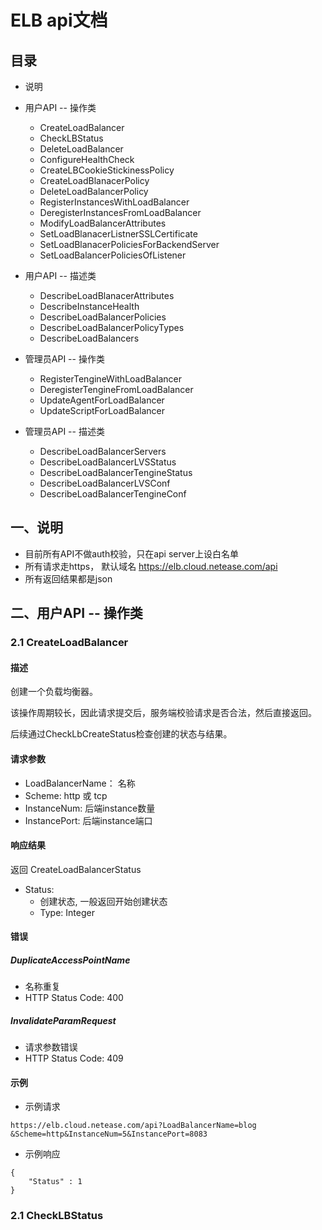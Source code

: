 # ELB api文档

## 目录

* 说明
* 用户API -- 操作类
	* CreateLoadBalancer
	* CheckLBStatus
	* DeleteLoadBalancer
	* ConfigureHealthCheck
	* CreateLBCookieStickinessPolicy
	* CreateLoadBlanacerPolicy
	* DeleteLoadBalancerPolicy
	* RegisterInstancesWithLoadBalancer
	* DeregisterInstancesFromLoadBalancer
	* ModifyLoadBalancerAttributes
	* SetLoadBlanacerListnerSSLCertificate
	* SetLoadBlanacerPoliciesForBackendServer
	* SetLoadBalancerPoliciesOfListener	
	
* 用户API -- 描述类
	* DescribeLoadBlanacerAttributes
	* DescribeInstanceHealth
	* DescribeLoadBalancerPolicies
	* DescribeLoadBalancerPolicyTypes
	* DescribeLoadBalancers
	 
* 管理员API -- 操作类
	* RegisterTengineWithLoadBalancer
	* DeregisterTengineFromLoadBalancer
	* UpdateAgentForLoadBalancer
	* UpdateScriptForLoadBalancer
		
* 管理员API -- 描述类	
	* DescribeLoadBalancerServers
	* DescribeLoadBalancerLVSStatus
	* DescribeLoadBalancerTengineStatus
	* DescribeLoadBalancerLVSConf
	* DescribeLoadBalancerTengineConf
	
## 一、说明

* 目前所有API不做auth校验，只在api server上设白名单
* 所有请求走https， 默认域名 https://elb.cloud.netease.com/api
* 所有返回结果都是json

## 二、用户API -- 操作类

### 2.1 CreateLoadBalancer

#### 描述

创建一个负载均衡器。

该操作周期较长，因此请求提交后，服务端校验请求是否合法，然后直接返回。 

后续通过CheckLbCreateStatus检查创建的状态与结果。

#### 请求参数

* LoadBalancerName： 名称
* Scheme: http 或 tcp
* InstanceNum: 后端instance数量
* InstancePort: 后端instance端口

#### 响应结果

返回 CreateLoadBalancerStatus

* Status:  
	* 创建状态, 一般返回开始创建状态
	* Type: Integer

#### 错误

##### DuplicateAccessPointName
	
* 名称重复
* HTTP Status Code: 400

##### InvalidateParamRequest

* 请求参数错误
* HTTP Status Code: 409


####  示例

* 示例请求

```
https://elb.cloud.netease.com/api?LoadBalancerName=blog
&Scheme=http&InstanceNum=5&InstancePort=8083
```

* 示例响应

```
{
	"Status" : 1
}
```


### 2.1 CheckLBStatus

	



	 	 